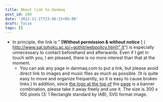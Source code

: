 ```yaml
---
title: About link to danmaq
post_id: 268
date: '2012-11-27T23:40:25+09:00'
draft: false
tags: []
---
```


*   In principle, the link is " **\[Without permission & without notice** \] ( [http://www.sal.tohoku.ac.jp/~gothit/webpolicy.html)" It](http://www.sal.tohoku.ac.jp/~gothit/webpolicy.html)”) is especially unnecessary to contact beforehand and afterwards. Even if I get in touch with you, I am pleased, there is no more interest than that at the moment.
    *   You can ask any page in danmaq.com to put a link, but please avoid direct link to images and music files as much as possible. (It is quite easy to move and organize frequently, so it is easy to cause broken links.) In addition, since [the logo at the top of](/wp-content/themes/danmaq/img/logo2012.svg) the [page](/wp-content/themes/danmaq/img/logo2012.svg) is a banner combination, please take it away freely and use it. The size is 300 x 100 pixels (3: 1 Rectangle standard by IAB), SVG format image.